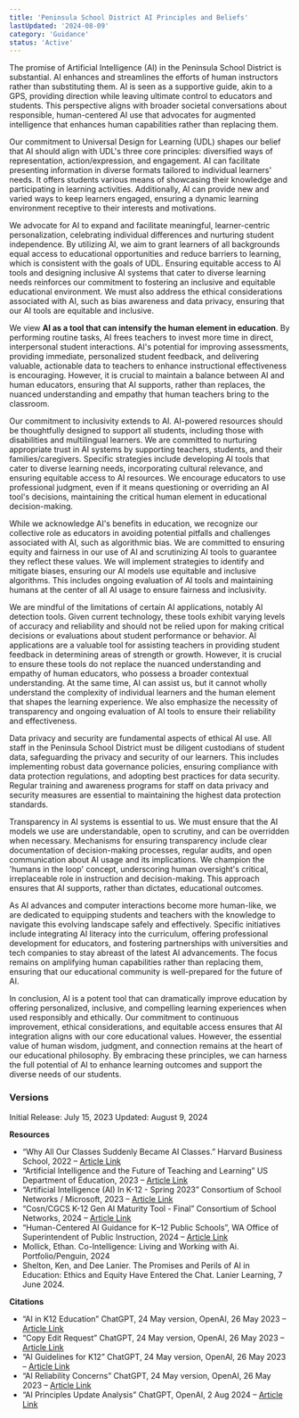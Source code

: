 ```yaml
---
title: 'Peninsula School District AI Principles and Beliefs'
lastUpdated: '2024-08-09'
category: 'Guidance'
status: 'Active'
---
```


The promise of Artificial Intelligence (AI) in the Peninsula School District is substantial. AI enhances and streamlines the efforts of human instructors rather than substituting them. AI is seen as a supportive guide, akin to a GPS, providing direction while leaving ultimate control to educators and students. This perspective aligns with broader societal conversations about responsible, human-centered AI use that advocates for augmented intelligence that enhances human capabilities rather than replacing them.

Our commitment to Universal Design for Learning (UDL) shapes our belief that AI should align with UDL's three core principles: diversified ways of representation, action/expression, and engagement. AI can facilitate presenting information in diverse formats tailored to individual learners' needs. It offers students various means of showcasing their knowledge and participating in learning activities. Additionally, AI can provide new and varied ways to keep learners engaged, ensuring a dynamic learning environment receptive to their interests and motivations.

We advocate for AI to expand and facilitate meaningful, learner-centric personalization, celebrating individual differences and nurturing student independence. By utilizing AI, we aim to grant learners of all backgrounds equal access to educational opportunities and reduce barriers to learning, which is consistent with the goals of UDL. Ensuring equitable access to AI tools and designing inclusive AI systems that cater to diverse learning needs reinforces our commitment to fostering an inclusive and equitable educational environment. We must also address the ethical considerations associated with AI, such as bias awareness and data privacy, ensuring that our AI tools are equitable and inclusive.

We view **AI as a tool that can intensify the human element in education**. By performing routine tasks, AI frees teachers to invest more time in direct, interpersonal student interactions. AI's potential for improving assessments, providing immediate, personalized student feedback, and delivering valuable, actionable data to teachers to enhance instructional effectiveness is encouraging. However, it is crucial to maintain a balance between AI and human educators, ensuring that AI supports, rather than replaces, the nuanced understanding and empathy that human teachers bring to the classroom.

Our commitment to inclusivity extends to AI. AI-powered resources should be thoughtfully designed to support all students, including those with disabilities and multilingual learners. We are committed to nurturing appropriate trust in AI systems by supporting teachers, students, and their families/caregivers. Specific strategies include developing AI tools that cater to diverse learning needs, incorporating cultural relevance, and ensuring equitable access to AI resources. We encourage educators to use professional judgment, even if it means questioning or overriding an AI tool's decisions, maintaining the critical human element in educational decision-making.

While we acknowledge AI's benefits in education, we recognize our collective role as educators in avoiding potential pitfalls and challenges associated with AI, such as algorithmic bias. We are committed to ensuring equity and fairness in our use of AI and scrutinizing AI tools to guarantee they reflect these values. We will implement strategies to identify and mitigate biases, ensuring our AI models use equitable and inclusive algorithms. This includes ongoing evaluation of AI tools and maintaining humans at the center of all AI usage to ensure fairness and inclusivity.

We are mindful of the limitations of certain AI applications, notably AI detection tools. Given current technology, these tools exhibit varying levels of accuracy and reliability and should not be relied upon for making critical decisions or evaluations about student performance or behavior. AI applications are a valuable tool for assisting teachers in providing student feedback in determining areas of strength or growth. However, it is crucial to ensure these tools do not replace the nuanced understanding and empathy of human educators, who possess a broader contextual understanding. At the same time, AI can assist us, but it cannot wholly understand the complexity of individual learners and the human element that shapes the learning experience. We also emphasize the necessity of transparency and ongoing evaluation of AI tools to ensure their reliability and effectiveness.

Data privacy and security are fundamental aspects of ethical AI use. All staff in the Peninsula School District must be diligent custodians of student data, safeguarding the privacy and security of our learners. This includes implementing robust data governance policies, ensuring compliance with data protection regulations, and adopting best practices for data security. Regular training and awareness programs for staff on data privacy and security measures are essential to maintaining the highest data protection standards.

Transparency in AI systems is essential to us. We must ensure that the AI models we use are understandable, open to scrutiny, and can be overridden when necessary. Mechanisms for ensuring transparency include clear documentation of decision-making processes, regular audits, and open communication about AI usage and its implications. We champion the 'humans in the loop' concept, underscoring human oversight's critical, irreplaceable role in instruction and decision-making. This approach ensures that AI supports, rather than dictates, educational outcomes.

As AI advances and computer interactions become more human-like, we are dedicated to equipping students and teachers with the knowledge to navigate this evolving landscape safely and effectively. Specific initiatives include integrating AI literacy into the curriculum, offering professional development for educators, and fostering partnerships with universities and tech companies to stay abreast of the latest AI advancements. The focus remains on amplifying human capabilities rather than replacing them, ensuring that our educational community is well-prepared for the future of AI.

In conclusion, AI is a potent tool that can dramatically improve education by offering personalized, inclusive, and compelling learning experiences when used responsibly and ethically. Our commitment to continuous improvement, ethical considerations, and equitable access ensures that AI integration aligns with our core educational values. However, the essential value of human wisdom, judgment, and connection remains at the heart of our educational philosophy. By embracing these principles, we can harness the full potential of AI to enhance learning outcomes and support the diverse needs of our students.

### Versions

Initial Release: July 15, 2023
Updated: August 9, 2024

**Resources**

- “Why All Our Classes Suddenly Became AI Classes.” Harvard Business School, 2022 – [Article Link](https://hbsp.harvard.edu/inspiring-minds/why-all-our-classes-suddenly-became-ai-classes)
- “Artificial Intelligence and the Future of Teaching and Learning” US Department of Education, 2023 – [Article Link](https://tech.ed.gov/files/2023/05/ai-future-of-teaching-and-learning-report.pdf)
- “Artificial Intelligence (AI) In K-12 - Spring 2023” Consortium of School Networks / Microsoft, 2023 – [Article Link](https://www.cosn.org/wp-content/uploads/2023/03/CoSN-AI-Report-2023-1.pdf)
- “Cosn/CGCS K-12 Gen AI Maturity Tool - Final” Consortium of School Networks, 2024 – [Article Link](http://www.cosn.org/wp-content/uploads/2024/04/Cosn_CGCS-K-12-Gen-AI-Maturity-Tool-Conference.pdf)
- “Human-Centered AI Guidance for K–12 Public Schools”, WA Office of Superintendent of Public Instruction, 2024 – [Article Link](https://ospi.k12.wa.us/sites/default/files/2024-06/comprehensive-ai-guidance.pdf)
- Mollick, Ethan. Co-Intelligence: Living and Working with Ai. Portfolio/Penguin, 2024
- Shelton, Ken, and Dee Lanier. The Promises and Perils of AI in Education: Ethics and Equity Have Entered the Chat. Lanier Learning, 7 June 2024.

**Citations**

- “AI in K12 Education” ChatGPT, 24 May version, OpenAI, 26 May 2023 – [Article Link](https://chat.openai.com/share/0b8e8746-ece9-48e6-a7f7-dcb861f9655e)
- “Copy Edit Request” ChatGPT, 24 May version, OpenAI, 26 May 2023 – [Article Link](https://chat.openai.com/share/0d6ac814-69ef-4824-87e2-ae6a189b6351)
- “AI Guidelines for K12” ChatGPT, 24 May version, OpenAI, 26 May 2023 – [Article Link](https://chat.openai.com/share/d241d81e-8160-44c7-9a38-00620feb6e98)
- “AI Reliability Concerns” ChatGPT, 24 May version, OpenAI, 26 May 2023 – [Article Link](https://chat.openai.com/share/8b45e22b-ceab-49de-99a7-65a0cbece7cb)
- “AI Principles Update Analysis” ChatGPT, OpenAI, 2 Aug 2024 – [Article Link](https://chatgpt.com/share/e/57fcb8aa-f739-47bf-83c0-e90281ba36ce)
